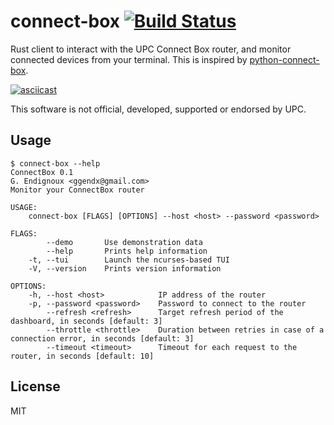# connect-box [![Build Status](https://travis-ci.org/gendx/connect-box.svg?branch=master)](https://travis-ci.org/gendx/connect-box)

Rust client to interact with the UPC Connect Box router, and monitor connected devices from your terminal.
This is inspired by [python-connect-box](https://github.com/home-assistant-ecosystem/python-connect-box).

[![asciicast](https://asciinema.org/a/hqD96fUObtAglsnxEjwHNrnYD.svg)](https://asciinema.org/a/hqD96fUObtAglsnxEjwHNrnYD)

This software is not official, developed, supported or endorsed by UPC.

## Usage

```
$ connect-box --help
ConnectBox 0.1
G. Endignoux <ggendx@gmail.com>
Monitor your ConnectBox router

USAGE:
    connect-box [FLAGS] [OPTIONS] --host <host> --password <password>

FLAGS:
        --demo       Use demonstration data
        --help       Prints help information
    -t, --tui        Launch the ncurses-based TUI
    -V, --version    Prints version information

OPTIONS:
    -h, --host <host>            IP address of the router
    -p, --password <password>    Password to connect to the router
        --refresh <refresh>      Target refresh period of the dashboard, in seconds [default: 3]
        --throttle <throttle>    Duration between retries in case of a connection error, in seconds [default: 3]
        --timeout <timeout>      Timeout for each request to the router, in seconds [default: 10]
```

## License

MIT
